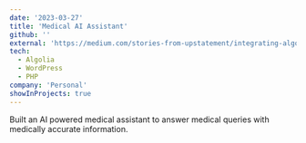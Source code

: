 ```yaml
---
date: '2023-03-27'
title: 'Medical AI Assistant'
github: ''
external: 'https://medium.com/stories-from-upstatement/integrating-algolia-search-with-wordpress-multisite-e2dea3ed449c'
tech:
  - Algolia
  - WordPress
  - PHP
company: 'Personal'
showInProjects: true
---
```


Built an AI powered medical assistant to answer medical queries with medically accurate information.

